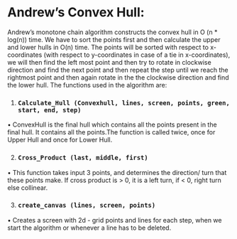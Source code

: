 # Andrew’s Convex Hull:
Andrew’s monotone chain algorithm constructs the convex hull in O (n * log(n)) time. We have to sort the points first and then calculate the upper and lower hulls in O(n) time. The points will be sorted with respect to x-coordinates (with respect to y-coordinates in case of a tie in x-coordinates), we will then find the left most point and then try to rotate in clockwise direction and find the next point and then repeat the step until we reach the rightmost point and then again rotate in the the clockwise direction and find the lower hull. 
The functions used in the algorithm are:
1.	### ` Calculate_Hull (Convexhull, lines, screen, points, green, start, end, step) `

•	ConvexHull is the final hull which contains all the points present in the final hull. It contains all the points.The function is called twice, once for Upper Hull and once for Lower Hull.
 
2.	### ` Cross_Product (last, middle, first) ` 

•	This function takes input 3 points, and determines the direction/ turn that these points make. If cross product is > 0, it is a left turn, if < 0, right turn else collinear.  

3.	### ` create_canvas (lines, screen, points) `

•	Creates a screen with 2d - grid points and lines for each step, when we start the algorithm or whenever a line has to be deleted.


